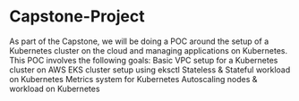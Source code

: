 # Capstone-Project
As part of the Capstone, we will be doing a POC around the setup of a
Kubernetes cluster on the cloud and managing applications on Kubernetes.
This POC involves the following goals:
Basic VPC setup for a Kubernetes cluster on AWS
EKS cluster setup using eksctl
Stateless & Stateful workload on Kubernetes
Metrics system for Kubernetes
Autoscaling nodes & workload on Kubernetes
